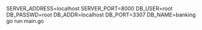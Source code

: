 
SERVER_ADDRESS=localhost SERVER_PORT=8000 DB_USER=root DB_PASSWD=root DB_ADDR=localhost DB_PORT=3307 DB_NAME=banking go run main.go
